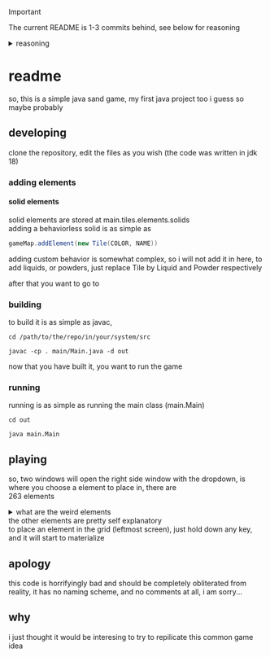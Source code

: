 > [!IMPORTANT]  
> The current README is 1-3 commits behind, see below for reasoning
<details>
  <summary>reasoning</summary>
  
  commit [76252b0](https://github.com/Hehhehehee/JavaSandGame/commit/76252b0fc465cc7bbd178778f06e3edfa765a6a2) made the lastest release and this README outdated, i dont have time for fixing this as of now, but a fix will come some day
  </details>
  
# readme
so, this is a simple java sand game, my first java project too i guess so maybe probably
## developing
clone the repository, edit the files as you wish (the code was written in jdk 18)
### adding elements
#### solid elements
solid elements are stored at main.tiles.elements.solids <br>
adding a behaviorless solid is as simple as
```java
gameMap.addElement(new Tile(COLOR, NAME))
```
adding custom behavior is somewhat complex, so i will not add it in here, to add liquids, or powders, just replace Tile by Liquid and Powder respectively

after that you want to go to
### building
to build it is as simple as javac,
```
cd /path/to/the/repo/in/your/system/src
```
```
javac -cp . main/Main.java -d out
```
now that you have built it, you want to run the game
### running
running is as simple as running the main class (main.Main)
```
cd out
```
```
java main.Main
```
## playing
so, two windows will open
the right side window with the dropdown, is where you choose a element to place in, there are <br> 263 elements
<details>
  <summary>what are the weird elements</summary>
the 256 elements are test liquids with names ranging from a to hd <br>
their color is the range from 0x000000 to 0x00FF00 <br>
  </details>
the other elements are pretty self explanatory <br>
to place an element in the grid (leftmost screen), just hold down any key, and it will start to materialize

## apology
this code is horrifyingly bad and should be completely obliterated from reality, it has no naming scheme, and no comments at all, i am sorry...
## why
i just thought it would be interesing to try to repilicate this common game idea
